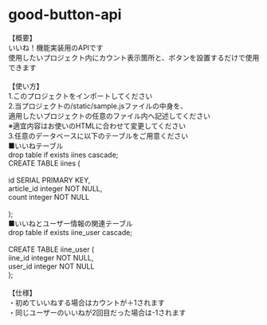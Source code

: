# good-button-api
【概要】<br>
いいね！機能実装用のAPIです<br>
使用したいプロジェクト内にカウント表示箇所と、ボタンを設置するだけで使用できます<br>
<br>
【使い方】<br>
1.このプロジェクトをインポートしてください<br>
2.当プロジェクトの/static/sample.jsファイルの中身を、<br>
適用したいプロジェクトの任意のファイル内へ記述してください<br>
※適宜内容はお使いのHTMLに合わせて変更してください<br>
3.任意のデータベースに以下のテーブルをご用意ください<br>
■いいねテーブル<br>
drop table if exists iines cascade;<br>	
CREATE TABLE iines ( <br>							
id SERIAL PRIMARY KEY, <br>
article_id integer NOT NULL,<br>
count integer NOT NULL 	<br>					
);<br>
■いいねとユーザー情報の関連テーブル<br>
drop table if exists iine_user cascade;	<br>		
CREATE TABLE iine_user (<br> 
iine_id integer NOT NULL,<br>
user_id integer NOT NULL	<br>
);<br>
<br>
【仕様】<br>
・初めていいねする場合はカウントが＋1されます<br>
・同じユーザーのいいねが2回目だった場合は-1されます

